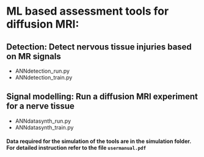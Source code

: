 # ML based assessment tools for diffusion MRI:
## Detection: Detect nervous tissue injuries based on MR signals
- ANNdetection_run.py
- ANNdetection_train.py

## Signal modelling: Run a diffusion MRI experiment for a nerve tissue
- ANNdatasynth_run.py
- ANNdatasynth_train.py


#### Data required for the simulation of the tools are in the simulation folder. For detailed instruction refer to the file `usermanual.pdf`
